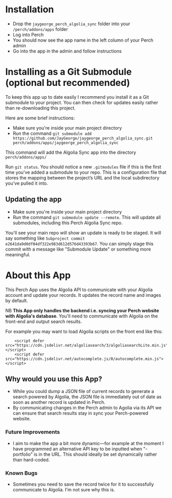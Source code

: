 # Installation
- Drop the `jaygeorge_perch_algolia_sync` folder into your `/perch/addons/apps` folder
- Log into Perch
- You should now see the app name in the left column of your Perch admin
- Go into the app in the admin and follow instructions

# Installing as a Git Submodule (optional but recommended)
To keep this app up to date easily I recommend you install it as a Git submodule to your project. You can then check for updates easily rather than re-downloading this project.

Here are some brief instructions:

- Make sure you're inside your main project directory
- Run the command `git submodule add https://github.com/JayGeorge/jaygeorge_perch_algolia_sync.git perch/addons/apps/jaygeorge_perch_algolia_sync`

This command will add the Algolia Sync app into the directory `perch/addons/apps/`

Run `git status`. You should notice a new `.gitmodules` file if this is the first time you've added a submodule to your repo. This is a configuration file that stores the mapping between the project’s URL and the local subdirectory you’ve pulled it into.

## Updating the app
- Make sure you're inside your main project directory
- Run the command `git submodule update --remote`. This will update all submodules, including this Perch Algolia Sync repo.

You'll see your main repo will show an update is ready to be staged. It will say something like `Subproject commit e2641da9d0df04df322e983d612d576d43393b67`. You can simply stage this commit with a message like "Submodule Update" or something more meaningful.

# About this App
This Perch App uses the Algolia API to communicate with your Algolia account and update your records. It updates the record name and images by default.

NB **This App only handles the backend i.e. syncing your Perch website with Algolia's database**. You'll need to communicate with Algolia on the front-end and output search results.

For example you may want to load Algolia scripts on the front end like this:

```
    <script defer src="https://cdn.jsdelivr.net/algoliasearch/3/algoliasearchLite.min.js"></script>
    <script defer src="https://cdn.jsdelivr.net/autocomplete.js/0/autocomplete.min.js"></script>
```

## Why would you use this App?
- While you could dump a JSON file of current records to generate a search powered by Algolia, the JSON file is immediately out of date as soon as another record is updated in Perch.
- By communicating changes in the Perch admin to Agolia via its API we can ensure that search results stay in sync your Perch-powered website.

### Future Improvements
- I aim to make the app a bit more dynamic—for example at the moment I have programmed an alternative API key to be inputted when "-portfolio" is in the URL. This should ideally be set dynamically rather than hard-coded.

### Known Bugs
- Sometimes you need to save the record twice for it to successfully communicate to Algolia. I'm not sure why this is.